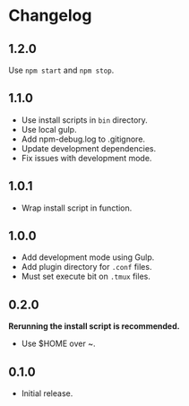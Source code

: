 # Changelog

## 1.2.0

Use `npm start` and `npm stop`.

## 1.1.0

- Use install scripts in `bin` directory.
- Use local gulp.
- Add npm-debug.log to .gitignore.
- Update development dependencies.
- Fix issues with development mode.

## 1.0.1

- Wrap install script in function.

## 1.0.0

- Add development mode using Gulp.
- Add plugin directory for `.conf` files.
- Must set execute bit on `.tmux` files.

## 0.2.0

**Rerunning the install script is recommended.**

- Use $HOME over ~.

## 0.1.0

- Initial release.
